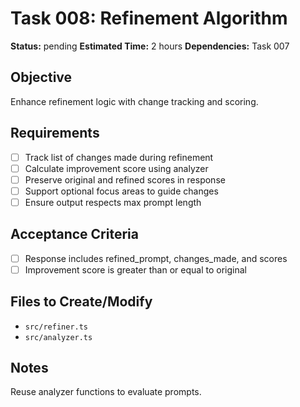 # Task 008: Refinement Algorithm

**Status:** pending
**Estimated Time:** 2 hours
**Dependencies:** Task 007

## Objective
Enhance refinement logic with change tracking and scoring.

## Requirements
- [ ] Track list of changes made during refinement
- [ ] Calculate improvement score using analyzer
- [ ] Preserve original and refined scores in response
- [ ] Support optional focus areas to guide changes
- [ ] Ensure output respects max prompt length

## Acceptance Criteria
- [ ] Response includes refined_prompt, changes_made, and scores
- [ ] Improvement score is greater than or equal to original

## Files to Create/Modify
- `src/refiner.ts`
- `src/analyzer.ts`

## Notes
Reuse analyzer functions to evaluate prompts.
